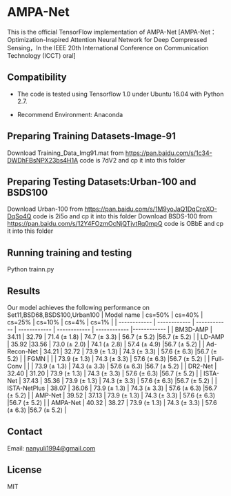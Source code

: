 # AMPA-Net
This is the official TensorFlow implementation of AMPA-Net
[AMPA-Net：Optimization-Inspired Attention Neural Network for Deep Compressed Sensing，In the IEEE 20th International Conference on Communication Technology (ICCT) oral]
## Compatibility
* The code is tested using Tensorflow 1.0 under Ubuntu 16.04 with Python 2.7.

* Recommend Environment: Anaconda

## Preparing Training Datasets-Image-91
   Download  Training_Data_Img91.mat from https://pan.baidu.com/s/1c34-DWDhFBsNPX23bs4H1A code is 7dV2 and cp it into this folder
## Preparing Testing Datasets:Urban-100 and BSDS100
   Download  Urban-100 from https://pan.baidu.com/s/1M9yoJaQ1DqCrpXO-DqSo4Q code is 2i5o and cp it into this folder
   Download  BSDS-100 from https://pan.baidu.com/s/12Y4FOzmOcNjQTjvtRq0mpQ code is OBbE and cp it into this folder
## Running training and testing
   Python trainn.py 

## Results

Our model achieves the following performance on Set11,BSD68,BSDS100,Urban100
|  Model name  |     cs=50%   |    cs=40%    |    cs=25%    |   cs=10%     |     cs=4%    |    cs=1%    |
| ------------ | ------------ | ------------ | ------------ | ------------ | ------------ |------------ |
|   BM3D-AMP   |     34.11    |     32.79    | 71.4 (± 1.8) | 74.7 (± 3.3) | 56.7 (± 5.2) |56.7 (± 5.2) |
|   LD-AMP     |     35.92    |33.56  | 73.0 (± 2.0) | 74.1 (± 2.8) | 57.4 (± 4.9) |56.7 (± 5.2) |
| Ad-Recon-Net |     34.21    | 32.72 | 73.9 (± 1.3) | 74.3 (± 3.3) | 57.6 (± 6.3) |56.7 (± 5.2) |
|    FGMN      |              |  | 73.9 (± 1.3) | 74.3 (± 3.3) | 57.6 (± 6.3) |56.7 (± 5.2) |
|   Full-Conv  |              | | 73.9 (± 1.3) | 74.3 (± 3.3) | 57.6 (± 6.3) |56.7 (± 5.2) |
|    DR2-Net   |     32.40    | 31.20 | 73.9 (± 1.3) | 74.3 (± 3.3) | 57.6 (± 6.3) |56.7 (± 5.2) |
|   ISTA-Net   |     37.43    | 35.36 | 73.9 (± 1.3) | 74.3 (± 3.3) | 57.6 (± 6.3) |56.7 (± 5.2) |
| ISTA-NetPlus |     38.07    | 36.06 | 73.9 (± 1.3) | 74.3 (± 3.3) | 57.6 (± 6.3) |56.7 (± 5.2) |
|   AMP-Net    |     39.52    | 37.13 | 73.9 (± 1.3) | 74.3 (± 3.3) | 57.6 (± 6.3) |56.7 (± 5.2) |
|   AMPA-Net   |     40.32    | 38.27 | 73.9 (± 1.3) | 74.3 (± 3.3) | 57.6 (± 6.3) |56.7 (± 5.2) |


## Contact
Email: nanyuli1994@gmail.com


## License
MIT
